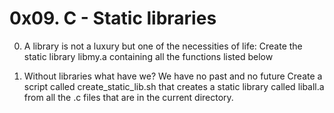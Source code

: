 # 0x09. C - Static libraries

0. A library is not a luxury but one of the necessities of life:
Create the static library libmy.a containing all the functions listed below

1. Without libraries what have we? We have no past and no future
Create a script called create_static_lib.sh that creates a static library called liball.a from all the .c files that are in the current directory.
